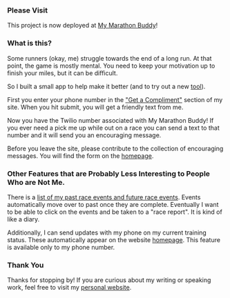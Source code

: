 ### Please Visit
This project is now deployed at [My Marathon Buddy](http://mymarathonbuddy.pythonanywhere.com)!

### What is this?
Some runners (okay, me) struggle towards the end of a long run. At that point, the game is mostly mental. You need to keep your motivation up to finish your miles, but it can be difficult. 

So I built a small app to help make it better (and to try out a new [tool](https://www.twilio.com)).

First you enter your phone number in the ["Get a Compliment"](http://mymarathonbuddy.pythonanywhere.com/try_a_text) section of my site. When you hit submit, you will get a friendly text from me. 

Now you have the Twilio number associated with My Marathon Buddy! If you ever need a pick me up while out on a race you can send a text to that number and it will send you an encouraging message. 

Before you leave the site, please contribute to the collection of encouraging messages. You will find the form on the [homepage](http://mymarathonbuddy.pythonanywhere.com). 

### Other Features that are Probably Less Interesting to People Who are Not Me. 

There is a [list of my past race events and future race events](http://mymarathonbuddy.pythonanywhere.com/races). Events automatically move over to past once they are complete. Eventually I want to be able to click on the events and be taken to a "race report". It is kind of like a diary. 

Additionally, I can send updates with my phone on my current training status. These automatically appear on the website [homepage](http://mymarathonbuddy.pythonanywhere.com). This feature is available only to my phone number.

### Thank You
Thanks for stopping by! If you are curious about my writing or speaking work, feel free to visit my [personal website](http://codeandtea.com).
